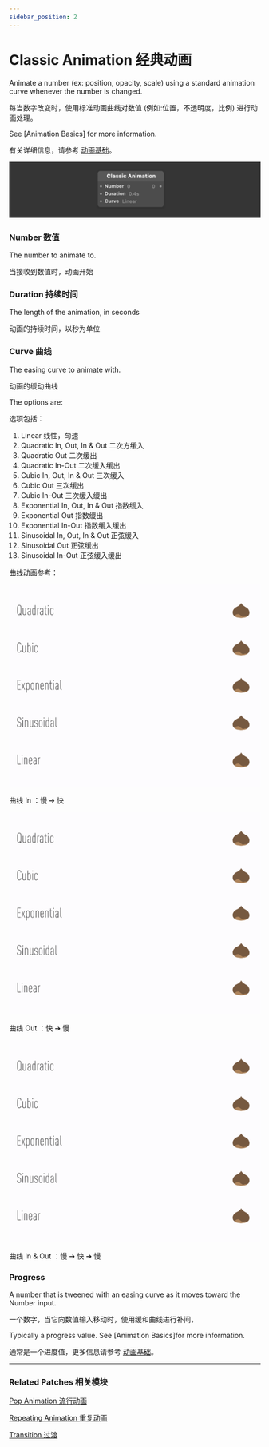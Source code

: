 ```yaml
---
sidebar_position: 2
---
```


# Classic Animation 经典动画

Animate a number (ex: position, opacity, scale) using a standard animation curve whenever the number is changed.

每当数字改变时，使用标准动画曲线对数值 (例如:位置，不透明度，比例) 进行动画处理。

See [Animation Basics] for more information.

有关详细信息，请参考 [动画基础](./../Patch%20Editor/Animations.md)。

![Image](./../../static/img/docs/Animation/classic-animation.png)

### Number 数值

The number to animate to.

当接收到数值时，动画开始

### Duration 持续时间

The length of the animation, in seconds

动画的持续时间，以秒为单位

### Curve 曲线

The easing curve to animate with.

动画的缓动曲线

The options are:

选项包括：

1. Linear 线性，匀速
2. Quadratic In, Out, In & Out 二次方缓入
3. Quadratic Out 二次缓出
4. Quadratic In-Out 二次缓入缓出
5. Cubic In, Out, In & Out 三次缓入
6. Cubic Out 三次缓出
7. Cubic In-Out 三次缓入缓出
8. Exponential In, Out, In & Out 指数缓入
9. Exponential Out 指数缓出
10. Exponential In-Out 指数缓入缓出
11. Sinusoidal In, Out, In & Out 正弦缓入
12. Sinusoidal Out 正弦缓出
13. Sinusoidal In-Out 正弦缓入缓出

曲线动画参考：

![曲线 In ：慢 ➔ 快](./../../static/img/docs/Animation/classic-animation-1.gif)

曲线 In ：慢 ➔ 快

![曲线 Out ：快 ➔ 慢](./../../static/img/docs/Animation/classic-animation-2.gif)

曲线 Out ：快 ➔ 慢

![曲线 In & Out ：慢 ➔ 快 ➔ 慢](./../../static/img/docs/Animation/classic-animation-3.gif)

曲线 In & Out ：慢 ➔ 快 ➔ 慢

### Progress

A number that is tweened with an easing curve as it moves toward the Number input.

一个数字，当它向数值输入移动时，使用缓和曲线进行补间，

Typically a progress value. See [Animation Basics]for more information.

通常是一个进度值，更多信息请参考 [动画基础](./../Patch%20Editor/Animations.md)。

---

### Related Patches 相关模块

[Pop Animation 流行动画](./Pop%20Animation.md)

[Repeating Animation 重复动画](./Repeating%20Animation.md)

[Transition 过渡](./../Utility/Transition.md)

